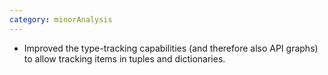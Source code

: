 ```yaml
---
category: minorAnalysis
---
```

* Improved the type-tracking capabilities (and therefore also API graphs) to allow tracking items in tuples and dictionaries.
